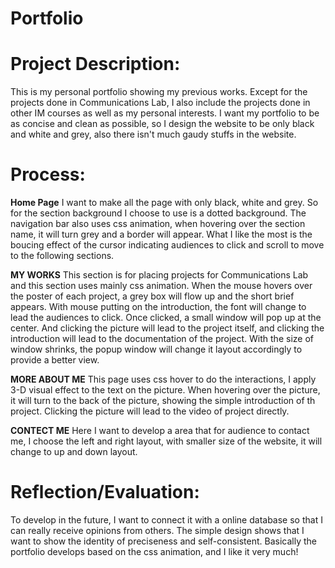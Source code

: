 # Portfolio

# **Project Description**: 
This is my personal portfolio showing my previous works. Except for the projects done in Communications Lab, I also include the projects done in other IM courses as well as my personal interests. I want my portfolio to be as concise and clean as possible, so I design the website to be only black and white and grey, also there isn't much gaudy stuffs in the website.

# **Process**: 

**Home Page**
I want to make all the page with only black, white and grey. So for the section background I choose to use is a dotted background. The navigation bar also uses css animation, when hovering over the section name, it will turn grey and a border will appear. What I like the most is the boucing effect of the cursor indicating audiences to click and scroll to move to the following sections.

**MY WORKS**
This section is for placing projects for Communications Lab and this section uses mainly css animation. When the mouse hovers over the poster of each project, a grey box will flow up and the short brief appears. With mouse putting on the introduction, the font will change to lead the audiences to click. Once clicked, a small window will pop up at the center. And clicking the picture will lead to the project itself, and clicking the introduction will lead to the documentation of the project. With the size of window shrinks, the popup window will change it layout accordingly to provide a better view.

**MORE ABOUT ME**
This page uses css hover to do the interactions, I apply 3-D visual effect to the text on the picture. When hovering over the picture, it will turn to the back of the picture, showing the simple introduction of th project. Clicking the picture will lead to the video of project directly.

**CONTECT ME**
Here I want to develop a area that for audience to contact me, I choose the left and right layout, with smaller size of the website, it will change to up and down layout.

# **Reflection/Evaluation**: 

To develop in the future, I want to connect it with a online database so that I can really receive opinions from others. The simple design shows that I want to show the identity of preciseness and self-consistent. Basically the portfolio develops based on the css animation, and I like it very much!


